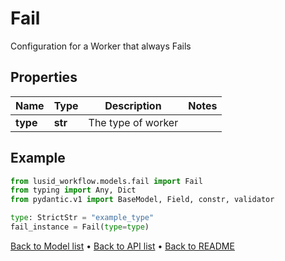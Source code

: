 # Fail

Configuration for a Worker that always Fails
## Properties
Name | Type | Description | Notes
------------ | ------------- | ------------- | -------------
**type** | **str** | The type of worker | 
## Example

```python
from lusid_workflow.models.fail import Fail
from typing import Any, Dict
from pydantic.v1 import BaseModel, Field, constr, validator

type: StrictStr = "example_type"
fail_instance = Fail(type=type)

```

[Back to Model list](../README.md#documentation-for-models) &#8226; [Back to API list](../README.md#documentation-for-api-endpoints) &#8226; [Back to README](../README.md)

